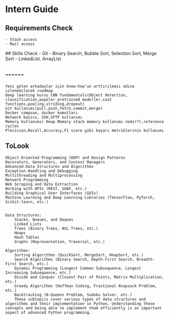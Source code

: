 # Intern Guide

## Requirements Check
    - Stash access
    - Mail access

## Skills Check
    - Git
    - Binary Search, Bubble Sort, Selection Sort, Merge Sort
    - LinkedList, ArrayList


## ------
    Yeni gelen arkadaşlar için know-how’un arttırılması adına izlenebilecek roadmap
    Deep learning kursu CNN fundamentals(Object detection, classification,popüler pretrained modeller,cost functions,pooling,striding,dropout)
    Git kullanımı(pull,push,fetch,commit,merge)
    Docker compose, docker komutları
    Network basics, SSH,SFTP kullanımı
    Memory kullanımı( Heap Memory stack memory kullanımı nedir?),reference cycles
    Precision,Recall,Accuracy,F1 score gibi başarı metriklerinin kullanımı


## ToLook

    Object-Oriented Programming (OOP) and Design Patterns
    Decorators, Generators, and Context Managers
    Advanced Data Structures and Algorithms
    Exception Handling and Debugging
    Multithreading and Multiprocessing
    Network Programming
    Web Scraping and Data Extraction
    Working with APIs (REST, SOAP, etc.)
    Building Graphical User Interfaces (GUIs)
    Machine Learning and Deep Learning Libraries (TensorFlow, PyTorch, Scikit-learn, etc.)


    Data Structures:
        Stacks, Queues, and Deques
        Linked Lists
        Trees (Binary Trees, AVL Trees, etc.)
        Heaps
        Hash Tables
        Graphs (Representation, Traversal, etc.)

    Algorithms:
        Sorting Algorithms (QuickSort, MergeSort, HeapSort, etc.)
        Search Algorithms (Binary Search, Depth-First Search, Breadth-First Search, etc.)
        Dynamic Programming (Longest Common Subsequence, Longest Increasing Subsequence, etc.)
        Divide and Conquer (Closest Pair of Points, Matrix Multiplication, etc.)
        Greedy Algorithms (Huffman Coding, Fractional Knapsack Problem, etc.)
        Backtracking (N-Queens Problem, Sudoku Solver, etc.)
        These subtopics cover various types of data structures and algorithms and their implementation in Python. Understanding these concepts and being able to implement them efficiently is an important aspect of advanced Python programming.

